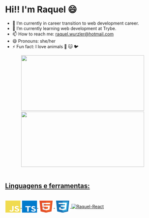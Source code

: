 # Hi!! I'm Raquel  😄

- 🔭 I’m currently in career transition to web development career.
- 🌱 I’m currently learning web development at Trybe.
- 📫 How to reach me: raquel.wurzler@hotmail.com
- 😄 Pronouns: she/her
- ⚡ Fun fact: I love animals 🐶 🐱 🐦

<div align="center">
  <a href="https://github.com/Raquel-Wurzler">
  <img height="180em" width="400px" src="https://github-readme-stats.vercel.app/api?username=Raquel-Wurzler&count_private=true&show_icons=true&theme=tokyonight&include_all_commits=true"/>
  <img height="180em" width="400px" src="https://github-readme-stats.vercel.app/api/top-langs/?username=Raquel-Wurzler&layout=compact&langs_count=7&theme=tokyonight"/>
</div><br>

## Linguagens e ferramentas:
<div style="display: inline_block"><br>
  <img align="center" alt="Raquel-Js" height="40" width="50" src="https://raw.githubusercontent.com/devicons/devicon/master/icons/javascript/javascript-plain.svg">
  <img align="center" alt="Raquel-Ts" height="40" width="50" src="https://raw.githubusercontent.com/devicons/devicon/master/icons/typescript/typescript-plain.svg">
  <img align="center" alt="Raquel-HTML" height="40" width="50" src="https://raw.githubusercontent.com/devicons/devicon/master/icons/html5/html5-original.svg">
  <img align="center" alt="Raquel-CSS" height="40" width="50" src="https://raw.githubusercontent.com/devicons/devicon/master/icons/css3/css3-original.svg">
  <img align="center" alt="Raquel-React" height="40" width="50" src="https://www.svgrepo.com/show/303500/react-1-logo.svg">
  
</div>
